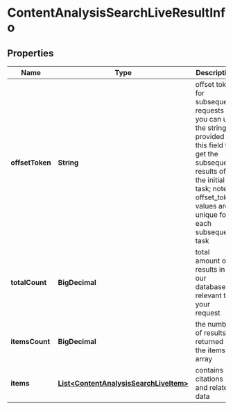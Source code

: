 

# ContentAnalysisSearchLiveResultInfo


## Properties

| Name | Type | Description | Notes |
|------------ | ------------- | ------------- | -------------|
|**offsetToken** | **String** | offset token for subsequent requests you can use the string provided in this field to get the subsequent results of the initial task; note: offset_token values are unique for each subsequent task |  [optional] |
|**totalCount** | **BigDecimal** | total amount of results in our database relevant to your request |  [optional] |
|**itemsCount** | **BigDecimal** | the number of results returned in the items array |  [optional] |
|**items** | [**List&lt;ContentAnalysisSearchLiveItem&gt;**](ContentAnalysisSearchLiveItem.md) | contains citations and related data |  [optional] |



